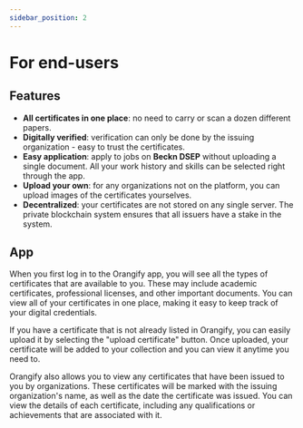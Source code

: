 ```yaml
---
sidebar_position: 2
---
```


# For end-users

<!-- manage your digital credentials -->

## Features

- **All certificates in one place**: no need to carry or scan a dozen different papers.
- **Digitally verified**: verification can only be done by the issuing organization - easy to trust the certificates.
- **Easy application**: apply to jobs on **Beckn DSEP** without uploading a single document. All your work history and skills can be selected right through the app.
- **Upload your own**: for any organizations not on the platform, you can upload images of the certificates yourselves.
- **Decentralized**: your certificates are not stored on any single server. The private blockchain system ensures that all issuers have a stake in the system.

## App

When you first log in to the Orangify app, you will see all the types of certificates that are available to you. These may include academic certificates, professional licenses, and other important documents. You can view all of your certificates in one place, making it easy to keep track of your digital credentials.

If you have a certificate that is not already listed in Orangify, you can easily upload it by selecting the "upload certificate" button. Once uploaded, your certificate will be added to your collection and you can view it anytime you need to.

Orangify also allows you to view any certificates that have been issued to you by organizations. These certificates will be marked with the issuing organization's name, as well as the date the certificate was issued. You can view the details of each certificate, including any qualifications or achievements that are associated with it.
